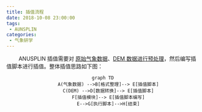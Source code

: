 ```yaml
---
title: 插值流程
date: 2018-10-08 23:00:00
tags:
 - AUNSPLIN
categories:
 - 气象研学
---
```


&emsp;&emsp; ANUSPLIN 插值需要对 [原始气象数据](DataPP.html)、[DEM 数据进行预处理](DEMPP.html)，然后编写插值脚本进行插值。整体插值思路如下图：

<center>


```mermaid
graph TD
	A(气象数据) -->B[格式整理]--> E[插值脚本]
	C(DEM) -->D[数据转换]--> E[插值脚本]
	F[插值模块]--> E[插值脚本编写]
	E-->G[执行脚本]-->H[结束]
```

</center>